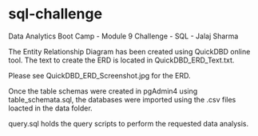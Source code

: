 # sql-challenge
Data Analytics Boot Camp - Module 9 Challenge - SQL - Jalaj Sharma

The Entity Relationship Diagram has been created using QuickDBD online tool. The text to create the ERD is located in QuickDBD_ERD_Text.txt.

Please see QuickDBD_ERD_Screenshot.jpg for the ERD.

Once the table schemas were created in pgAdmin4 using table_schemata.sql, the databases were imported using the .csv files loacted in the data folder.

query.sql holds the query scripts to perform the requested data analysis.